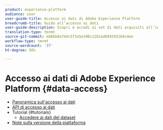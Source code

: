 ```yaml
---
product: experience-platform
audience: user
user-guide-title: Accesso ai dati di Adobe Experience Platform
breadcrumb-title: Guida all’accesso ai dati
user-guide-description: Scopri e accedi ai set di dati acquisiti all’interno di Platform.
translation-type: tm+mt
source-git-commit: eb8bb8a744c5f3a5e390c1282ad894293184c4ee
workflow-type: tm+mt
source-wordcount: '37'
ht-degree: 56%

---
```



# Accesso ai dati di Adobe Experience Platform {#data-access}

- [Panoramica sull&#39;accesso ai dati](home.md)
- [API di accesso ai dati](api.md)
- Tutorial {#tutorials}
   - [Accedere ai dati del dataset](tutorials/dataset-data.md)
- [Note sulla versione della piattaforma](https://www.adobe.com/go/platform-release-notes-en)